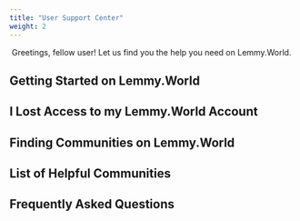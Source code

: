 ```yaml
---
title: "User Support Center"
weight: 2
---
```

​​
Greetings, fellow user! Let us find you the help you need on Lemmy.World.

## Getting Started on Lemmy.World

## I Lost Access to my Lemmy.World Account

## Finding Communities on Lemmy.World

## List of Helpful Communities

## Frequently Asked Questions
